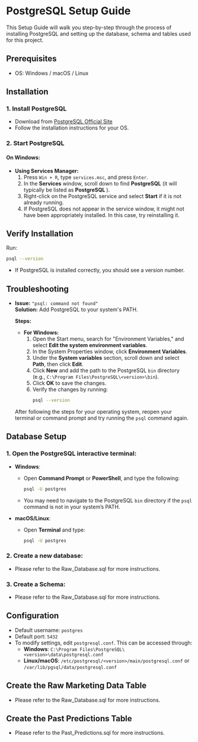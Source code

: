 
# PostgreSQL Setup Guide

This Setup Guide will walk you step-by-step through the process of installing PostgreSQL and setting up the database, schema and tables used for this project.

## Prerequisites

- OS: Windows / macOS / Linux

## Installation

### 1. Install PostgreSQL
- Download from [PostgreSQL Official Site](https://www.postgresql.org/download/)
- Follow the installation instructions for your OS.

### 2. Start PostgreSQL

#### On Windows:
- **Using Services Manager:**
   1. Press `Win + R`, type `services.msc`, and press `Enter`.
   2. In the **Services** window, scroll down to find **PostgreSQL** (it will typically be listed as **PostgreSQL <version>**).
   3. Right-click on the PostgreSQL service and select **Start** if it is not already running.
   4. If PostgreSQL does not appear in the service window, it might not have been appropriately installed. In this case, try reinstalling it.

## Verify Installation

Run:
```sh
psql --version
```
- If PostgreSQL is installed correctly, you should see a version number.

## Troubleshooting

- **Issue:** `"psql: command not found"`  
  **Solution:** Add PostgreSQL to your system's PATH.

  **Steps:**

  - **For Windows:**
    1. Open the Start menu, search for "Environment Variables," and select **Edit the system environment variables**.
    2. In the System Properties window, click **Environment Variables**.
    3. Under the **System variables** section, scroll down and select **Path**, then click **Edit**.
    4. Click **New** and add the path to the PostgreSQL `bin` directory (e.g., `C:\Program Files\PostgreSQL\<version>\bin`).
    5. Click **OK** to save the changes.
    6. Verify the changes by running:
       ```sh
       psql --version
       ```

  After following the steps for your operating system, reopen your terminal or command prompt and try running the `psql` command again.

## Database Setup

### 1. Open the PostgreSQL interactive terminal:
   - **Windows**:
     - Open **Command Prompt** or **PowerShell**, and type the following:
       ```sh
       psql -U postgres
       ```
     - You may need to navigate to the PostgreSQL `bin` directory if the `psql` command is not in your system’s PATH.

   - **macOS/Linux**:
     - Open **Terminal** and type:
       ```sh
       psql -U postgres
       ```

### 2. Create a new database:
   - Please refer to the Raw_Database.sql for more instructions.

### 3. Create a Schema:
   - Please refer to the Raw_Database.sql for more instructions.

## Configuration

- Default username: `postgres`
- Default port: `5432`
- To modify settings, edit `postgresql.conf`. This can be accessed through:
  - **Windows**: `C:\Program Files\PostgreSQL\<version>\data\postgresql.conf`
  - **Linux/macOS**: `/etc/postgresql/<version>/main/postgresql.conf` or `/var/lib/pgsql/data/postgresql.conf`

## Create the Raw Marketing Data Table
  - Please refer to the Raw_Database.sql for more instructions.

## Create the Past Predictions Table
  - Please refer to the Past_Predictions.sql for more instructions.



